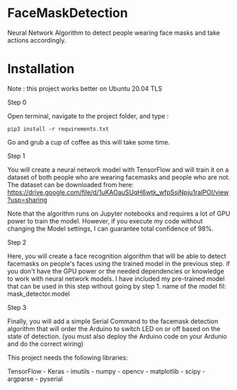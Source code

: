 # FaceMaskDetection

Neural Network Algorithm to detect people wearing face masks and take actions accordingly.


# Installation

Note : this project works better on Ubuntu 20.04 TLS

Step 0

Open terminal, navigate to the project folder, and type :
~~~ 
pip3 install -r requirements.txt
~~~

Go and grub a cup of coffee as this will take some time.

Step 1

You will create a neural network model with TensorFlow and will train it on a dataset of both people who are wearing facemasks and people who are not.
The dataset can be downloaded from here: https://drive.google.com/file/d/1uKAOauSUqH6wtk_wfpSsjNpju1ralPOI/view?usp=sharing

Note that the algorithm runs on Jupyter notebooks and requires a lot of GPU power to train the model. However, if you execute my code without changing the Model settings, I can guarantee total confidence of 98%.

Step 2

Here, you will create a face recognition algorithm that will be able to detect facemasks on people's faces using the trained model in the previous step. 
if you don't have the GPU power or the needed dependencies or knowledge to work with neural network models. I have included my pre-trained model that can be used in this step without going by step 1. name of the model fil: mask_detector.model

Step 3

Finally, you will add a simple Serial Command to the facemask detection algorithm   that will order the Arduino to switch LED on or off based on the state of detection.
(you must also deploy the Arduino code on your Ardunio and do the correct wiring)

This project needs the following libraries:

TensorFlow - Keras - imutils - numpy - opencv - matplotlib - scipy - argparse - pyserial
